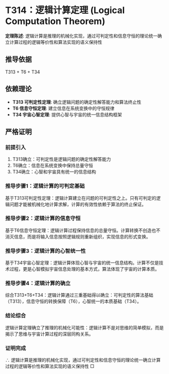 # T314：逻辑计算定理 (Logical Computation Theorem)

**定理陈述**: 逻辑计算是推理的机械化实现，通过可判定性和信息守恒的理论统一确立计算过程的逻辑等价性和算法实现的语义保持性

## 推导依据
T313 + T6 + T34

## 依赖理论
- **T313 可判定性定理**: 确立逻辑问题的确定性解答能力和算法终止性
- **T6 信息守恒定理**: 建立信息在系统变换中的守恒规律
- **T34 宇宙心智定理**: 提供心智与宇宙的统一信息结构框架

## 严格证明

### 前提引入
1. T313确立：可判定性是逻辑问题的确定性解答能力
2. T6确立：信息在系统变换中保持总量守恒
3. T34确立：心智和宇宙具有统一的信息结构

### 推导步骤1：逻辑计算的可判定基础
基于T313可判定性定理：逻辑计算建立在问题的可判定性之上。只有可判定的逻辑问题才能被机械化地计算求解，计算的有效性依赖于算法的终止保证。

### 推导步骤2：逻辑计算的信息守恒
基于T6信息守恒定理：逻辑计算过程保持信息的总量守恒。计算转换不创造也不消灭信息，而是将输入信息按照逻辑规则重新组织，实现信息的形式变换。

### 推导步骤3：逻辑计算的心智统一性
基于T34宇宙心智定理：逻辑计算体现心智与宇宙的统一信息结构。计算不仅是技术过程，更是心智模拟宇宙信息处理的基本方式，算法体现了宇宙的计算本质。

### 推导步骤4：逻辑计算的确立
综合T313+T6+T34：逻辑计算通过三重基础得以确立：可判定性的算法基础（T313），信息守恒的转换保障（T6），心智统一的本质基础（T34）。

### 结论综合
逻辑计算定理确立了推理的机械化可能性：逻辑计算不是对思维的简单模拟，而是揭示了思维与宇宙计算过程的深层同构关系。

### 证明完成
∴ 逻辑计算是推理的机械化实现，通过可判定性和信息守恒的理论统一确立计算过程的逻辑等价性和算法实现的语义保持性 □